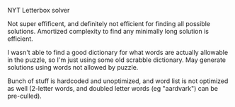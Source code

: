 NYT Letterbox solver

Not super effificent, and definitely not efficient for finding all possible solutions. Amortized complexity to find any minimally long solution is efficient.

I wasn't able to find a good dictionary for what words are actually allowable in the puzzle, so I'm just using some old scrabble dictionary. May generate solutions using words not allowed by puzzle.

Bunch of stuff is hardcoded and unoptimized, and word list is not optimized as well (2-letter words, and doubled letter words (eg "aardvark") can be pre-culled).
